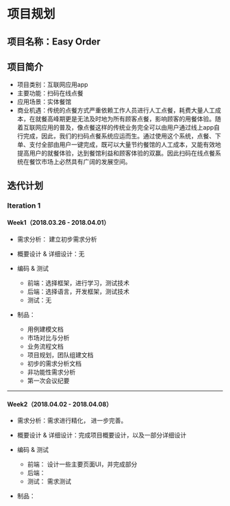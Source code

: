 # 项目规划

## 项目名称：Easy Order

## 项目简介

+ 项目类别：互联网应用app
+ 主要功能：扫码在线点餐
+ 应用场景：实体餐馆
+ 商业机遇：传统的点餐方式严重依赖工作人员进行人工点餐，耗费大量人工成本，在就餐高峰期更是无法及时地为所有顾客点餐，影响顾客的用餐体验。随着互联网应用的普及，像点餐这样的传统业务完全可以由用户通过线上app自行完成，因此，我们的扫码点餐系统应运而生。通过使用这个系统，点餐、下单、支付全部由用户一键完成，既可以大量节约餐馆的人工成本，又能有效地提高用户的就餐体验，达到餐馆利益和顾客体验的双赢。因此扫码在线点餐系统在餐饮市场上必然具有广阔的发展空间。

## 迭代计划

### Iteration 1

#### Week1（2018.03.26 - 2018.04.01）
 * 需求分析： 建立初步需求分析
 * 概要设计 & 详细设计：无

 * 编码 & 测试
	 * 前端：选择框架，进行学习，测试技术
	 * 后端：选择语言，开发框架，测试技术
	 * 测试：无

 * 制品：
	* 用例建模文档
	* 市场对比与分析
	* 业务流程文档
	* 项目规划，团队组建文档
	* 初步的需求分析文档
	* 非功能性需求分析
	* 第一次会议纪要

----------------------

#### Week2（2018.04.02 - 2018.04.08）
 * 需求分析：需求进行精化， 进一步完善。
 * 概要设计 & 详细设计：完成项目概要设计，以及一部分详细设计

 * 编码 & 测试
	 * 前端： 设计一些主要页面UI，并完成部分
	 * 后端： 
	 * 测试： 需求测试

 * 制品：
